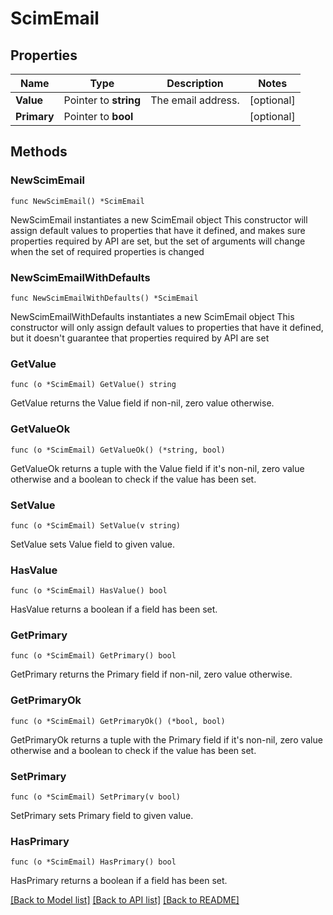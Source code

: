 # ScimEmail

## Properties

Name | Type | Description | Notes
------------ | ------------- | ------------- | -------------
**Value** | Pointer to **string** | The email address. | [optional] 
**Primary** | Pointer to **bool** |  | [optional] 

## Methods

### NewScimEmail

`func NewScimEmail() *ScimEmail`

NewScimEmail instantiates a new ScimEmail object
This constructor will assign default values to properties that have it defined,
and makes sure properties required by API are set, but the set of arguments
will change when the set of required properties is changed

### NewScimEmailWithDefaults

`func NewScimEmailWithDefaults() *ScimEmail`

NewScimEmailWithDefaults instantiates a new ScimEmail object
This constructor will only assign default values to properties that have it defined,
but it doesn't guarantee that properties required by API are set

### GetValue

`func (o *ScimEmail) GetValue() string`

GetValue returns the Value field if non-nil, zero value otherwise.

### GetValueOk

`func (o *ScimEmail) GetValueOk() (*string, bool)`

GetValueOk returns a tuple with the Value field if it's non-nil, zero value otherwise
and a boolean to check if the value has been set.

### SetValue

`func (o *ScimEmail) SetValue(v string)`

SetValue sets Value field to given value.

### HasValue

`func (o *ScimEmail) HasValue() bool`

HasValue returns a boolean if a field has been set.

### GetPrimary

`func (o *ScimEmail) GetPrimary() bool`

GetPrimary returns the Primary field if non-nil, zero value otherwise.

### GetPrimaryOk

`func (o *ScimEmail) GetPrimaryOk() (*bool, bool)`

GetPrimaryOk returns a tuple with the Primary field if it's non-nil, zero value otherwise
and a boolean to check if the value has been set.

### SetPrimary

`func (o *ScimEmail) SetPrimary(v bool)`

SetPrimary sets Primary field to given value.

### HasPrimary

`func (o *ScimEmail) HasPrimary() bool`

HasPrimary returns a boolean if a field has been set.


[[Back to Model list]](../README.md#documentation-for-models) [[Back to API list]](../README.md#documentation-for-api-endpoints) [[Back to README]](../README.md)


